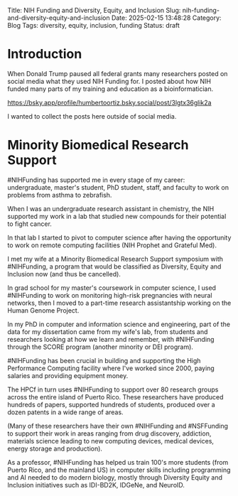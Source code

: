 Title: NIH Funding and Diversity, Equity, and Inclusion
Slug: nih-funding-and-diversity-equity-and-inclusion
Date: 2025-02-15 13:48:28
Category: Blog
Tags: diversity, equity, inclusion, funding
Status: draft

# Introduction

When Donald Trump paused all federal grants many researchers posted on
social media what they used NIH Funding for. I posted about how NIH
funded many parts of my training and education as a bioinformatician.

<https://bsky.app/profile/humbertoortiz.bsky.social/post/3lgtx36glik2a>

I wanted to collect the posts here outside of social media.

# Minority Biomedical Research Support

#NIHFunding has supported me in every stage of my career:
undergraduate, master's student, PhD student, staff, and faculty to work on problems from asthma to zebrafish.

When I was an undergraduate research assistant in chemistry, the NIH supported my work in a lab that studied new compounds for their potential to fight cancer.

In that lab I started to pivot to computer science after having the opportunity to work on remote computing facilities (NIH Prophet and Grateful Med).

I met my wife at a Minority Biomedical Research Support symposium with #NIHFunding, a program that would be classified as Diversity, Equity and Inclusion now (and thus be cancelled).

In grad school for my master's coursework in computer science, I used #NIHFunding to work on monitoring high-risk pregnancies with neural networks, then I moved to a part-time research assistantship working on the Human Genome Project.

In my PhD in computer and information science and engineering, part of the data for my dissertation came from my wife's lab, from students and researchers looking at how we learn and remember, with #NIHFunding through the SCORE program (another minority or DEI program).

#NIHFunding has been crucial in building and supporting the High Performance Computing facility where I've worked since 2000, paying salaries and providing equipment money.

The HPCf in turn uses #NIHFunding to support over 80 research groups across the entire island of Puerto Rico. These researchers have produced hundreds of papers, supported hundreds of students, produced over a dozen patents in a wide range of areas.

(Many of these researchers have their own #NIHFunding  and #NSFFunding to support their work in areas ranging from drug discovery, addiction, materials science leading to new computing devices, medical devices, energy storage and production).

As a professor, #NIHFunding has helped us train 100's more students (from Puerto Rico, and the mainland US) in computer skills including programming and AI needed to do modern biology, mostly through Diversity Equity and Inclusion initiatives such as IDI-BD2K, IDGeNe, and NeuroID.
